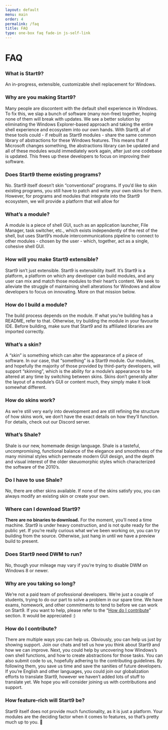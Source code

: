 ```yaml
---
layout: default
menu: main
order: 4
permalink: /faq
title: FAQ
type: one-box faq fade-in js-self-link
---
```

<div class="skip-target" id="maincontent"></div>

FAQ
===
### What is Start9?
An in-progress, extensible, customizable shell replacement for Windows. 

### Why are you making Start9?
Many people are discontent with the default shell experience in Windows. To fix this, we slap a bunch of software (many non-free) together, hoping none of them will break with updates. We see a better solution by eliminating the Windows Explorer-based approach and taking the entire shell experience and ecosystem into our own hands. With Start9, all of these tools could - if rebuilt as Start9 modules - share the same common library of abstractions for these Windows features. This means that if Microsoft changes something, the abstractions library can be updated and all of these modules would immediately work again, after just one codebase is updated. This frees up these developers to focus on improving their software.

### Does Start9 theme existing programs?
No. Start9 itself doesn’t skin “conventional” programs. If you’d like to skin existing programs, you still have to patch and write your own skins for them. However, for programs and modules that integrate into the Start9 ecosystem, we will provide a platform that will allow for 

### What’s a module?
A module is a piece of shell GUI, such as an application launcher, File Manager, task switcher, etc., which exists independently of the rest of the shell, but uses Start9’s module intercommunications pipeline to connect to other modules - chosen by the user - which, together, act as a single, cohesive shell GUI.

### How will you make Start9 extensible?
Start9 isn’t just extensible. Start9 is extensibility itself. It’s  Start9 is a platform, a platform on which any developer can build modules, and any user can mix and match those modules to their heart’s content. We seek to alleviate the struggle of maintaining shell alterations for Windows and allow developers to focus on innovating. More on that mission below.

### How do I build a module?
The build process depends on the module. If what you’re building has a README, refer to that. Otherwise, try building the module in your favourite IDE. Before building, make sure that Start9 and its affiliated libraries are imported correctly.

### What’s a skin?
A “skin” is something which can alter the appearance of a piece of software. In our case, that “something” is a Start9 module. Our modules, and hopefully the majority of those provided by third-party developers, will support “skinning”, which is the ability for a module’s appearance to be altered at any time by switching between skins. Skins don’t generally alter the layout of a module’s GUI or content much, they simply make it look somewhat different. 

### How do skins work?
As we’re still very early into development and are still refining the structure of how skins work, we don’t have the exact details on how they’ll function. For details, check out our Discord server.

### What’s Shale?
Shale is our new, homemade design language. Shale is a tasteful, uncompromising, functional balance of the elegance and smoothness of the many minimal styles which permeate modern GUI design, and the depth and visual interest of the older skeuomorphic styles which characterized the software of the 2010’s.

### Do I have to use Shale?
No, there are other skins available. If none of the skins satisfy you, you can always modify an existing skin or create your own. 

### Where can I download Start9?
**There are no binaries to download.**
For the moment, you’ll need a time machine. Start9 is under heavy construction, and is not quite ready for the public yet. If you’re really curious what we’ve been working on, you can try building from the source. Otherwise, just hang in until we have a preview build to present.

### Does Start9 need DWM to run?
No, though your mileage may vary if you’re trying to disable DWM on Windows 8 or newer.

### Why are you taking so long?
We’re not a paid team of professional developers. We’re just a couple of students, trying to do our part to solve a problem in our spare time. We have exams, homework, and other commitments to tend to before we can work on Start9. If you want to help, please refer to the “[How do I contribute](#how-do-i-contribute)” section. It would be appreciated :)

### How do I contribute?
There are multiple ways you can help us. Obviously, you can help us just by showing support. Join our chats and tell us how you think about Start9 and how we can improve. Next, you could help by uncovering how Windows’s own shell functions, and how to create abstractions for those tasks. You can also submit code to us, hopefully adhering to the contributing guidelines. By following them, you save us time and save the sanities of future developers. If you’re English and other languages, you could join our globalization efforts to translate Start9, however we haven’t added lots of stuff to translate yet. We hope you will consider joining us with contributions and support.

### How feature-rich will Start9 be?
Start9 itself does not provide much functionality, as it is just a platform. Your modules are the deciding factor when it comes to features, so that’s pretty much up to you.
